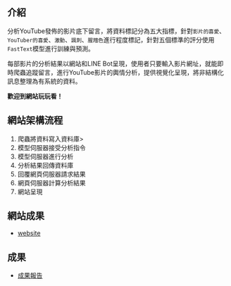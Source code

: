## 介紹
分析YouTube發佈的影片底下留言，將資料標記分為五大指標，針對`影片的喜愛`、 `YouTuber的喜愛`、`激動`、`諷刺`、`腥羶色`進行程度標記，針對五個標準的評分使用`FastText`模型進行訓練與預測。

每部影片的分析結果以網站和LINE Bot呈現，使用者只要輸入影片網址，就能即時爬蟲追蹤留言，進行YouTube影片的輿情分析，提供視覺化呈現，將非結構化訊息整理為有系統的資料。

**歡迎到網站玩玩看！**

## 網站架構流程
1. 爬蟲將資料寫入資料庫>
2. 模型伺服器接受分析指令
3. 模型伺服器進行分析
4. 分析結果回傳資料庫
5. 回覆網頁伺服器請求結果
6. 網頁伺服器計算分析結果
7. 網站呈現



## 網站成果
- [website](https://demo.jlwu.info:1108/youtubeai/)

## 成果
- [成果報告](https://github.com/tzuchyi/youtubeai/blob/main/專題實作期末成果報告書0115.pdf)

